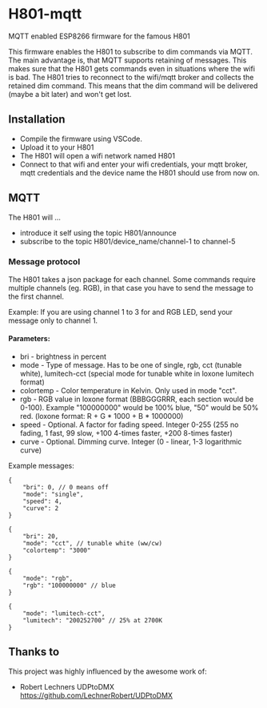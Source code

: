 # H801-mqtt
MQTT enabled ESP8266 firmware for the famous H801

This firmware enables the H801 to subscribe to dim commands via MQTT.
The main advantage is, that MQTT supports retaining of messages. This makes sure that the H801 gets commands even in situations where the wifi is bad. 
The H801 tries to reconnect to the wifi/mqtt broker and collects the retained dim command. This means that the dim command will be delivered (maybe a bit later) and won't get lost.

## Installation
* Compile the firmware using VSCode.
* Upload it to your H801
* The H801 will open a wifi network named H801
* Connect to that wifi and enter your wifi credentials, your mqtt broker, mqtt credentials and the device name the H801 should use from now on.

## MQTT 
The H801 will ...
* introduce it self using the topic H801/announce
* subscribe to the topic H801/device_name/channel-1 to channel-5

### Message protocol
The H801 takes a json package for each channel. Some commands require multiple channels (eg. RGB), in that case you have to send the message to the first channel. 

Example: If you are using channel 1 to 3 for and RGB LED, send your message only to channel 1.

#### Parameters:
* bri - brightness in percent
* mode - Type of message. Has to be one of single, rgb, cct (tunable white), lumitech-cct (special mode for tunable white in loxone lumitech format)
* colortemp - Color temperature in Kelvin. Only used in mode "cct". 
* rgb - RGB value in loxone format (BBBGGGRRR, each section would be 0-100). Example "100000000" would be 100% blue, "50" would be 50% red. (loxone format: R + G * 1000 + B * 1000000)
* speed - Optional. A factor for fading speed. Integer 0-255 (255 no fading, 1 fast, 99 slow, +100 4-times faster, +200 8-times faster)
* curve - Optional. Dimming curve. Integer (0 - linear, 1-3 logarithmic curve)

Example messages:
```
{
    "bri": 0, // 0 means off
    "mode": "single",
    "speed": 4,
    "curve": 2
}
```

```
{
    "bri": 20,
    "mode": "cct", // tunable white (ww/cw)
    "colortemp": "3000"
}
```

```
{
    "mode": "rgb",
    "rgb": "100000000" // blue
}
```

```
{
    "mode": "lumitech-cct",
    "lumitech": "200252700" // 25% at 2700K
}
```
## Thanks to

This project was highly influenced by the awesome work of:
* Robert Lechners UDPtoDMX https://github.com/LechnerRobert/UDPtoDMX
